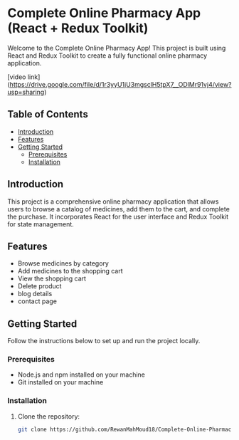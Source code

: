 
# Complete Online Pharmacy App (React + Redux Toolkit)

Welcome to the Complete Online Pharmacy App! This project is built using React and Redux Toolkit to create a fully functional online pharmacy application.

[video link] (https://drive.google.com/file/d/1r3yyU1jU3mgsclH5tpX7__ODlMr91vj4/view?usp=sharing)

## Table of Contents
- [Introduction](#introduction)
- [Features](#features)
- [Getting Started](#getting-started)
  - [Prerequisites](#prerequisites)
  - [Installation](#installation)


## Introduction
This project is a comprehensive online pharmacy application that allows users to browse a catalog of medicines, add them to the cart, and complete the purchase. It incorporates React for the user interface and Redux Toolkit for state management.

## Features
- Browse medicines by category
- Add medicines to the shopping cart
- View the shopping cart
- Delete product
- blog details
- contact page
  



## Getting Started
Follow the instructions below to set up and run the project locally.

### Prerequisites
- Node.js and npm installed on your machine
- Git installed on your machine

### Installation
1. Clone the repository:
   ```bash
   git clone https://github.com/RewanMahMoud18/Complete-Online-Pharmacy-React-Redux-Toolkit-.git
